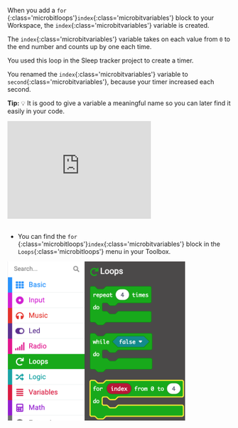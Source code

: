 When you add a `for `{:class='microbitloops'}`index`{:class='microbitvariables'} block to your Workspace, the `index`{:class='microbitvariables'} variable is created.

The `index`{:class='microbitvariables'} variable takes on each value from `0` to the end number and counts up by one each time.

You used this loop in the Sleep tracker project to create a timer.

You renamed the `index`{:class='microbitvariables'} variable to `second`{:class='microbitvariables'}, because your timer increased each second.

**Tip:** 💡 It is good to give a variable a meaningful name so you can later find it easily in your code.

<div style="position:relative;height:calc(150px + 5em);width:80%;overflow:hidden;"><iframe style="position:relative;top:0;left:0;width:80%;height:100%;" src="https://makecode.microbit.org/---codeembed#pub:_Mgra5x1axVT7" allowfullscreen="allowfullscreen" frameborder="0" sandbox="allow-scripts allow-same-origin"></iframe></div>

<br>

- You can find the `for `{:class='microbitloops'}`index`{:class='microbitvariables'} block in the `Loops`{:class='microbitloops'} menu in your Toolbox.

<img src="images/forindex-location.png" alt="The Loops menu expanded with the for index block highlighted." width="400"/>